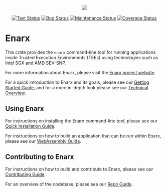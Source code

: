 <p align="center">
<img align="center" src="https://enarx.dev/assets/images/enarx-word-black-300x750-bg.png"/>
<br>
<br>
<a href="https://github.com/enarx/enarx/actions/workflows/test.yml"><img alt="Test Status", src="https://github.com/enarx/enarx/actions/workflows/test.yml/badge.svg"></a>
<a href="https://github.com/enarx/enarx/labels/bug"><img alt="Bug Status", src="https://img.shields.io/github/issues-raw/enarx/enarx/bug"></a>
<a href="https://github.com/enarx/enarx/pulse"><img alt="Maintenance Status", src="https://img.shields.io/github/commit-activity/y/enarx/enarx"></a>
<a href="https://codecov.io/gh/enarx/enarx"><img alt="Coverage Status", src="https://codecov.io/gh/enarx/enarx/branch/main/graph/badge.svg?token=03QIZXNJ2Y"></a>
</p>

# Enarx

This crate provides the `enarx` command-line tool for running
applications inside Trusted Execution Environments (TEEs) using
technologies such as Intel SGX and AMD SEV-SNP.

For more information about Enarx,
please visit the [Enarx project website](https://enarx.dev/).

For a quick introduction to Enarx and its goals,
please see our [Getting Started Guide](https://enarx.dev/docs/Start/Introduction),
and for a more in-depth look please see our
[Technical Overview](https://enarx.dev/docs/Technical/Introduction).

## Using Enarx

For instructions on installing the Enarx command-line tool,
please see our [Quick Installation Guide](https://enarx.dev/docs/Quickstart).

For instructions on how to build an application that can be run within Enarx,
please see our [WebAssembly Guide](https://enarx.dev/docs/WebAssembly/Introduction).

## Contributing to Enarx

For instructions on how to build and contribute to Enarx,
please see our [Contributing Guide](https://enarx.dev/docs/Contributing/Introduction).

For an overview of the codebase,
please see our [Repo Guide](https://enarx.dev/docs/Repo/Introduction).
